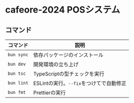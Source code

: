 # cafeore-2024 POSシステム

## コマンド

| コマンド   | 説明                                    |
| ---------- | --------------------------------------- |
| `bun sync` | 依存パッケージのインストール            |
| `bun dev`  | 開発環境の立ち上げ                      |
| `bun tsc`  | TypeScriptの型チェックを実行            |
| `bun lint` | ESLintの実行。`--fix`をつけてで自動修正 |
| `bun fmt`  | Prettierの実行                          |
